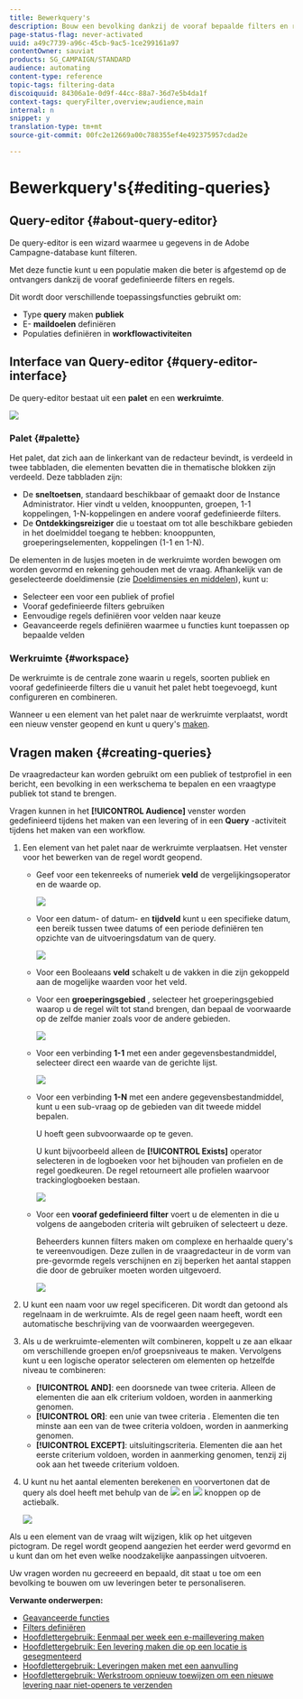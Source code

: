 ```yaml
---
title: Bewerkquery's
description: Bouw een bevolking dankzij de vooraf bepaalde filters en regels.
page-status-flag: never-activated
uuid: a49c7739-a96c-45cb-9ac5-1ce299161a97
contentOwner: sauviat
products: SG_CAMPAIGN/STANDARD
audience: automating
content-type: reference
topic-tags: filtering-data
discoiquuid: 84306a1e-0d9f-44cc-88a7-36d7e5b4da1f
context-tags: queryFilter,overview;audience,main
internal: n
snippet: y
translation-type: tm+mt
source-git-commit: 00fc2e12669a00c788355ef4e492375957cdad2e

---
```



# Bewerkquery&#39;s{#editing-queries}

## Query-editor {#about-query-editor}

De query-editor is een wizard waarmee u gegevens in de Adobe Campagne-database kunt filteren.

Met deze functie kunt u een populatie maken die beter is afgestemd op de ontvangers dankzij de vooraf gedefinieerde filters en regels.

Dit wordt door verschillende toepassingsfuncties gebruikt om:

* Type **query** maken **publiek**
* E- **maildoelen** definiëren
* Populaties definiëren in **workflowactiviteiten**

## Interface van Query-editor {#query-editor-interface}

De query-editor bestaat uit een **palet** en een **werkruimte**.

![](assets/query_editor_overview.png)

### Palet {#palette}

Het palet, dat zich aan de linkerkant van de redacteur bevindt, is verdeeld in twee tabbladen, die elementen bevatten die in thematische blokken zijn verdeeld. Deze tabbladen zijn:

* De **sneltoetsen**, standaard beschikbaar of gemaakt door de Instance Administrator. Hier vindt u velden, knooppunten, groepen, 1-1 koppelingen, 1-N-koppelingen en andere vooraf gedefinieerde filters.
* De **Ontdekkingsreiziger** die u toestaat om tot alle beschikbare gebieden in het doelmiddel toegang te hebben: knooppunten, groeperingselementen, koppelingen (1-1 en 1-N).

De elementen in de lusjes moeten in de werkruimte worden bewogen om worden gevormd en rekening gehouden met de vraag. Afhankelijk van de geselecteerde doeldimensie (zie [Doeldimensies en middelen](../../automating/using/query.md#targeting-dimensions-and-resources)), kunt u:

* Selecteer een voor een publiek of profiel
* Vooraf gedefinieerde filters gebruiken
* Eenvoudige regels definiëren voor velden naar keuze
* Geavanceerde regels definiëren waarmee u functies kunt toepassen op bepaalde velden

### Werkruimte {#workspace}

De werkruimte is de centrale zone waarin u regels, soorten publiek en vooraf gedefinieerde filters die u vanuit het palet hebt toegevoegd, kunt configureren en combineren.

Wanneer u een element van het palet naar de werkruimte verplaatst, wordt een nieuw venster geopend en kunt u query&#39;s [maken](#creating-queries).

## Vragen maken {#creating-queries}

De vraagredacteur kan worden gebruikt om een publiek of testprofiel in een bericht, een bevolking in een werkschema te bepalen en een vraagtype publiek tot stand te brengen.

Vragen kunnen in het **[!UICONTROL Audience]** venster worden gedefinieerd tijdens het maken van een levering of in een **Query** -activiteit tijdens het maken van een workflow.

1. Een element van het palet naar de werkruimte verplaatsen. Het venster voor het bewerken van de regel wordt geopend.

   * Geef voor een tekenreeks of numeriek **veld** de vergelijkingsoperator en de waarde op.

      ![](assets/query_editor_audience_definition2.png)

   * Voor een datum- of datum- en **tijdveld** kunt u een specifieke datum, een bereik tussen twee datums of een periode definiëren ten opzichte van de uitvoeringsdatum van de query.

      ![](assets/query_editor_date_field.png)

   * Voor een Booleaans **veld** schakelt u de vakken in die zijn gekoppeld aan de mogelijke waarden voor het veld.
   * Voor een **groeperingsgebied** , selecteer het groeperingsgebied waarop u de regel wilt tot stand brengen, dan bepaal de voorwaarde op de zelfde manier zoals voor de andere gebieden.

      ![](assets/query_editor_audience_definition4.png)

   * Voor een verbinding **1-1** met een ander gegevensbestandmiddel, selecteer direct een waarde van de gerichte lijst.

      ![](assets/query_editor_audience_definition5.png)

   * Voor een verbinding **1-N** met een andere gegevensbestandmiddel, kunt u een sub-vraag op de gebieden van dit tweede middel bepalen.

      U hoeft geen subvoorwaarde op te geven.

      U kunt bijvoorbeeld alleen de **[!UICONTROL Exists]** operator selecteren in de logboeken voor het bijhouden van profielen en de regel goedkeuren. De regel retourneert alle profielen waarvoor trackinglogboeken bestaan.

      ![](assets/query_editor_audience_definition6.png)

   * Voor een **vooraf gedefinieerd filter** voert u de elementen in die u volgens de aangeboden criteria wilt gebruiken of selecteert u deze.

      Beheerders kunnen filters maken om complexe en herhaalde query&#39;s te vereenvoudigen. Deze zullen in de vraagredacteur in de vorm van pre-gevormde regels verschijnen en zij beperken het aantal stappen die door de gebruiker moeten worden uitgevoerd.

      ![](assets/query-editor_filter_email-audience_filter.png)

1. U kunt een naam voor uw regel specificeren. Dit wordt dan getoond als regelnaam in de werkruimte. Als de regel geen naam heeft, wordt een automatische beschrijving van de voorwaarden weergegeven.
1. Als u de werkruimte-elementen wilt combineren, koppelt u ze aan elkaar om verschillende groepen en/of groepsniveaus te maken. Vervolgens kunt u een logische operator selecteren om elementen op hetzelfde niveau te combineren:

   * **[!UICONTROL AND]**: een doorsnede van twee criteria. Alleen de elementen die aan elk criterium voldoen, worden in aanmerking genomen.
   * **[!UICONTROL OR]**: een unie van twee criteria . Elementen die ten minste aan een van de twee criteria voldoen, worden in aanmerking genomen.
   * **[!UICONTROL EXCEPT]**: uitsluitingscriteria. Elementen die aan het eerste criterium voldoen, worden in aanmerking genomen, tenzij zij ook aan het tweede criterium voldoen.

1. U kunt nu het aantal elementen berekenen en voorvertonen dat de query als doel heeft met behulp van de ![](assets/count.png) en ![](assets/preview.png) knoppen op de actiebalk.

   ![](assets/query_editor_combining_rules.png)

Als u een element van de vraag wilt wijzigen, klik op het uitgeven pictogram. De regel wordt geopend aangezien het eerder werd gevormd en u kunt dan om het even welke noodzakelijke aanpassingen uitvoeren.

Uw vragen worden nu gecreeerd en bepaald, dit staat u toe om een bevolking te bouwen om uw leveringen beter te personaliseren.

**Verwante onderwerpen:**

* [Geavanceerde functies](../../automating/using/advanced-expression-editing.md)
* [Filters definiëren](../../developing/using/configuring-filter-definition.md)
* [Hoofdlettergebruik: Eenmaal per week een e-maillevering maken](../../automating/using/workflow-weekly-offer.md)
* [Hoofdlettergebruik: Een levering maken die op een locatie is gesegmenteerd](../../automating/using/workflow-segmentation-location.md)
* [Hoofdlettergebruik: Leveringen maken met een aanvulling](../../automating/using/workflow-created-query-with-complement.md)
* [Hoofdlettergebruik: Werkstroom opnieuw toewijzen om een nieuwe levering naar niet-openers te verzenden](../../automating/using/workflow-cross-channel-retargeting.md)
